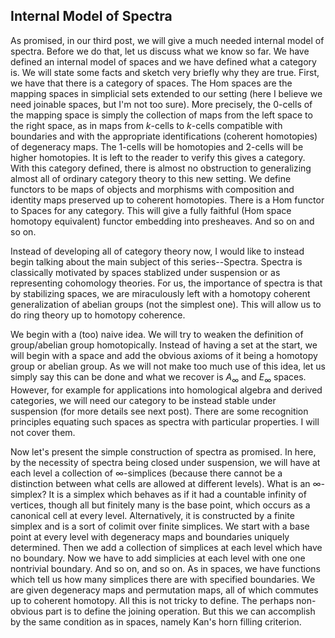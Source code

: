 ## Internal Model of Spectra

As promised, in our third post, we will give a much needed internal model of spectra. Before we do that, let us discuss what we know so far. We have defined an internal model of spaces and we have defined what a category is. We will state some facts and sketch very briefly why they are true. First, we have that there is a category of spaces. The $\mathrm{Hom}$ spaces are the mapping spaces in simplicial sets extended to our setting (here I believe we need joinable spaces, but I'm not too sure). More precisely, the $0$-cells of the mapping space is simply the collection of maps from the left space to the right space, as in maps from $k$-cells to $k$-cells compatible with boundaries and with the appropriate identifications (coherent homotopies) of degeneracy maps. The $1$-cells will be homotopies and $2$-cells will be higher homotopies. It is left to the reader to verify this gives a category. With this category defined, there is almost no obstruction to generalizing almost all of ordinary category theory to this new setting. We define functors to be maps of objects and morphisms with composition and identity maps preserved up to coherent homotopies. There is a $\mathrm{Hom}$ functor to Spaces for any category. This will give a fully faithful (Hom space homotopy equivalent) functor embedding into presheaves. And so on and so on.

Instead of developing all of category theory now, I would like to instead begin talking about the main subject of this series--Spectra. Spectra is classically motivated by spaces stablized under suspension or as representing cohomology theories. For us, the importance of spectra is that by stabilizing spaces, we are miraculously left with a homotopy coherent generalization of abelian groups (not the simplest one). This will allow us to do ring theory up to homotopy coherence.

We begin with a (too) naive idea. We will try to weaken the definition of group/abelian group homotopically. Instead of having a set at the start, we will begin with a space and add the obvious axioms of it being a homotopy group or abelian group. As we will not make too much use of this idea, let us simply say this can be done and what we recover is $A_{\infty}$ and $E_{\infty}$ spaces. However, for example for applications into homological algebra and derived categories, we will need our category to be instead stable under suspension (for more details see next post). There are some recognition principles equating such spaces as spectra with particular properties. I will not cover them.

Now let's present the simple construction of spectra as promised. In here, by the necessity of spectra being closed under suspension, we will have at each level a collection of $\infty$-simplices (because there cannot be a distinction between what cells are allowed at different levels). What is an $\infty$-simplex? It is a simplex which behaves as if it had a countable infinity of vertices, though all but finitely many is the base point, which occurs as a canonical cell at every level. Alternatively, it is constructed by a finite simplex and is a sort of colimit over finite simplices. We start with a base point at every level with degeneracy maps and boundaries uniquely determined. Then we add a collection of simplices at each level which have no boundary. Now we have to add simplicies at each level with one one nontrivial boundary. And so on, and so on. As in spaces, we have functions which tell us how many simplices there are with specified boundaries. We are given degeneracy maps and permutation maps, all of which commutes up to coherent homotopy. All this is not tricky to define. The perhaps non-obvious part is to define the joining operation. But this we can accomplish by the same condition as in spaces, namely Kan's horn filling criterion. 
